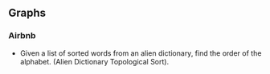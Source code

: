 ## Graphs

### Airbnb

- Given a list of sorted words from an alien dictionary, find the order of the alphabet. (Alien Dictionary Topological Sort).

